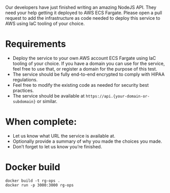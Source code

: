 Our developers have just finished writing an amazing NodeJS API. They need your help getting it deployed to AWS ECS Fargate. Please open a pull request to add the infrastructure as code needed to deploy this service to AWS using IaC tooling of your choice.

# Requirements

- Deploy the service to your own AWS account ECS Fargate using IaC tooling of your choice. If you have a domain you can use for the service, feel free to use that, or register a domain for the purpose of this test.
- The service should be fully end-to-end encrypted to comply with HIPAA regulations.
- Feel free to modify the existing code as needed for security best practices.
- The service should be available at `https://api.{your-domain-or-subdomain}` or similar.

# When complete:

- Let us know what URL the service is available at.
- Optionally provide a summary of why you made the choices you made.
- Don’t forget to let us know you’re finished.

# Docker build

```
docker build -t rg-ops .
docker run -p 3000:3000 rg-ops
```
